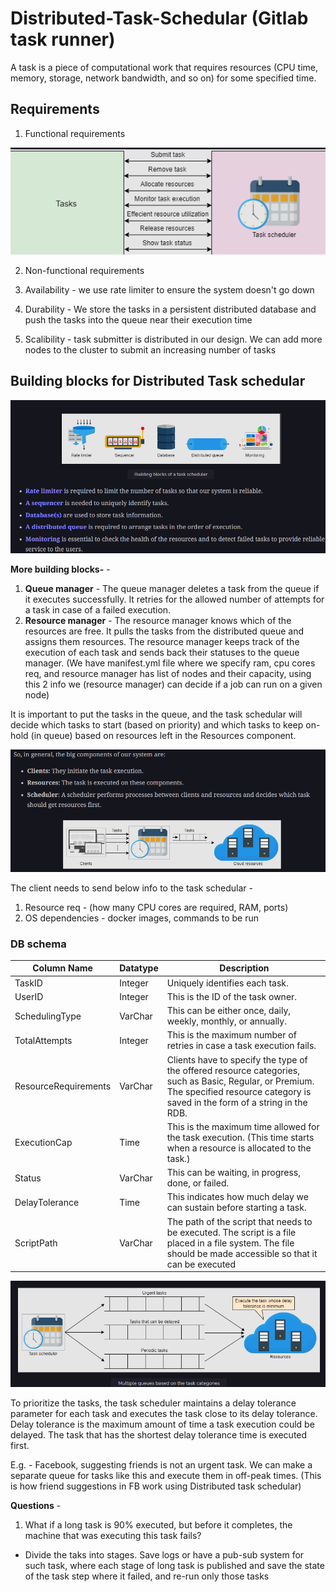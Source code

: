 # Distributed-Task-Schedular (Gitlab task runner)

A task is a piece of computational work that requires resources (CPU time, memory, storage, network bandwidth, and so on) for some specified time.

## Requirements

1. Functional requirements

![alt text](PNG/dt.PNG "Title")

2. Non-functional requirements

1. Availability - we use rate limiter to ensure the system doesn't go down
2. Durability - We store the tasks in a persistent distributed database and push the tasks into the queue near their execution time
2. Scalibility -  task submitter is distributed in our design. We can add more nodes to the cluster to submit an increasing number of tasks

## Building blocks for Distributed Task schedular

![alt text](PNG/dt1.PNG "Title")  

**More building blocks-** - 

1. **Queue manager** - The queue manager deletes a task from the queue if it executes successfully. It retries for the allowed number of attempts for a task in case of a failed execution.
2. **Resource manager** -  The resource manager knows which of the resources are free. It pulls the tasks from the distributed queue and assigns them resources. The resource manager keeps track of the execution of each task and sends back their statuses to the queue manager. (We have manifest.yml file where we specify ram, cpu cores req, and resource manager has list of nodes and their capacity, using this 2 info we (resource manager) can decide if a job can run on a given node)

It is important to put the tasks in the queue, and the task schedular will decide which tasks to start (based on priority) and which tasks to keep on-hold (in queue) based on resources left in the Resources component.

![alt text](PNG/dt2.PNG "Title")

The client needs to send below info to the task schedular  - 
1. Resource req - (how many CPU cores are required, RAM, ports)
2. OS dependencies - docker images, commands to be run

### DB schema

| Column Name         | Datatype | Description                                                                                           |
|---------------------|----------|-------------------------------------------------------------------------------------------------------|
| TaskID              | Integer  | Uniquely identifies each task.                                                                       |
| UserID              | Integer  | This is the ID of the task owner.                                                                    |
| SchedulingType      | VarChar  | This can be either once, daily, weekly, monthly, or annually.                                         |
| TotalAttempts       | Integer  | This is the maximum number of retries in case a task execution fails.                                 |
| ResourceRequirements | VarChar  | Clients have to specify the type of the offered resource categories, such as Basic, Regular, or Premium. The specified resource category is saved in the form of a string in the RDB. |
| ExecutionCap        | Time     | This is the maximum time allowed for the task execution. (This time starts when a resource is allocated to the task.) |
| Status              | VarChar  | This can be waiting, in progress, done, or failed.                                                    |
| DelayTolerance      | Time     | This indicates how much delay we can sustain before starting a task.                                   |
| ScriptPath          | VarChar  | The path of the script that needs to be executed. The script is a file placed in a file system. The file should be made accessible so that it can be executed |

![alt text](PNG/dt3.PNG "Title")

To prioritize the tasks, the task scheduler maintains a delay tolerance parameter for each task and executes the task close to its delay tolerance. Delay tolerance is the maximum amount of time a task execution could be delayed. The task that has the shortest delay tolerance time is executed first.  

E.g. - Facebook, suggesting friends is not an urgent task. We can make a separate queue for tasks like this and execute them in off-peak times. (This is how friend suggestions in FB work using Distributed task schedular)

**Questions** - 
1. What if a long task is 90% executed, but before it completes, the machine that was executing this task fails?
 - Divide the taks into stages. Save logs or have a pub-sub system for such task, where each stage of long task is published and save the state of the task step where it failed, and re-run only those tasks
